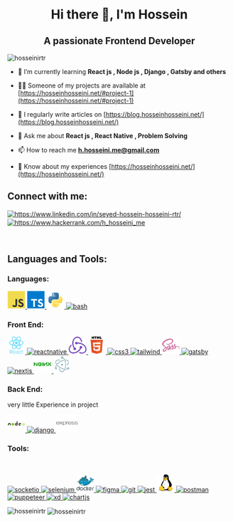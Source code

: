 <!DOCTYPE html>
<html>
	<head>
		<!-- <script>(link.js)</script>
		<style>(critical css)</style> -->
	</head>
	<body>
    <!--
**hosseinirtr/hosseinirtr** is a ✨ _special_ ✨ repository because its `README.md` (this file) appears on your GitHub profile.

Here are some ideas to get you started:

- 🔭 I’m currently working on ...
- 🌱 I’m currently learning ...
- 👯 I’m looking to collaborate on ...
- 🤔 I’m looking for help with ...
- 💬 Ask me about ...
- 📫 How to reach me: ...
- 😄 Pronouns: ...
- ⚡ Fun fact: ...
-->
<!-- <link  -->
<h1 align="center">Hi there 👋, I'm Hossein</h1>
<h2 align="center">A passionate Frontend Developer</h2>

<p align="left"> <img src="https://komarev.com/ghpvc/?username=hosseinirtr&label=Profile%20views&color=0e75b6&style=flat" alt="hosseinirtr" /> </p>

<!-- <p align="left"> <a href="https://github.com/ryo-ma/github-profile-trophy"><img src="https://github-profile-trophy.vercel.app/?username=hosseinirtr" alt="hosseinirtr" /></a> </p>
 -->

- 🌱 I’m currently learning **React js , Node js , Django , Gatsby and others**

<!-- - 🤝 I’m looking for help with [Hober Chat](https://github.com/hosseinirtr/HoberChat) -->

- 👨‍💻 Someone of my projects are available at [https://hosseinhosseini.net/#project-1](https://hosseinhosseini.net/#project-1)

- 📝 I regularly write articles on [https://blog.hosseinhosseini.net/](https://blog.hosseinhosseini.net/)

- 💬 Ask me about **React js , React Native , Problem Solving**

- 📫 How to reach me **h.hosseini.me@gmail.com**

- 📄 Know about my experiences [https://hosseinhosseini.net/](https://hosseinhosseini.net/)

<h2 align="left">Connect with me:</h2>
<p align="left">
<a href="https://www.linkedin.com/in/seyed-hossein-hosseini-rtr/" target="blank"><img align="center" src="https://www.vectorlogo.zone/logos/linkedin/linkedin-icon.svg" alt="https://www.linkedin.com/in/seyed-hossein-hosseini-rtr/" height="30" width="40" /></a>
<a href="https://www.hackerrank.com/https://www.hackerrank.com/h_hosseini_me" target="blank"><img align="center" src="https://raw.githubusercontent.com/rahuldkjain/github-profile-readme-generator/master/src/images/icons/Social/hackerrank.svg" alt="https://www.hackerrank.com/h_hosseini_me" height="30" width="40" /></a>
</p>

<br/>
<h2 align="left">Languages and Tools:</h2>
<h3 align="left">
Languages:
</h3>
<a href="https://developer.mozilla.org/en-US/docs/Web/JavaScript" target="_blank" rel="noreferrer"> <img src="https://raw.githubusercontent.com/devicons/devicon/master/icons/javascript/javascript-original.svg" alt="javascript" width="40" height="40"/> </a> 
<a href="https://www.typescriptlang.org/" target="_blank" rel="noreferrer"> <img src="https://raw.githubusercontent.com/devicons/devicon/master/icons/typescript/typescript-original.svg" alt="typescript" width="40" height="40"/> </a> 
<a href="https://www.python.org" target="_blank" rel="noreferrer"> <img src="https://raw.githubusercontent.com/devicons/devicon/master/icons/python/python-original.svg" alt="python" width="40" height="40"/> </a>
<a href="https://www.gnu.org/software/bash/" target="_blank" rel="noreferrer"> <img class="fff" src="https://www.vectorlogo.zone/logos/gnu_bash/gnu_bash-icon.svg" alt="bash" width="40" height="40"/> </a>

<h3 align="left">
Front End:
</h3>
<p align="left">
<a href="https://reactjs.org/" target="_blank" rel="noreferrer"> <img src="https://raw.githubusercontent.com/devicons/devicon/master/icons/react/react-original-wordmark.svg" alt="react" width="40" height="40"/> </a> 
<a href="https://reactnative.dev/" target="_blank" rel="noreferrer"> <img src="https://reactnative.dev/img/header_logo.svg" alt="reactnative" width="40" height="40"/> </a>
<a href="https://redux.js.org" target="_blank" rel="noreferrer"> <img src="https://raw.githubusercontent.com/devicons/devicon/master/icons/redux/redux-original.svg" alt="redux" width="40" height="40"/> </a>
<a href="https://www.w3.org/html/" target="_blank" rel="noreferrer"> <img src="https://raw.githubusercontent.com/devicons/devicon/master/icons/html5/html5-original-wordmark.svg" alt="html5" width="40" height="40"/> </a> 
<a href="https://www.w3schools.com/css/" target="_blank" rel="noreferrer"> 
<img src="https://www.vectorlogo.zone/logos/w3_css/w3_css-official.svg" alt="css3" width="40" height="40"/> </a>
<a href="https://tailwindcss.com/" target="_blank" rel="noreferrer"> <img src="https://www.vectorlogo.zone/logos/tailwindcss/tailwindcss-icon.svg" alt="tailwind" width="40" height="40"/> </a> 
<a href="https://sass-lang.com" target="_blank" rel="noreferrer"> <img src="https://raw.githubusercontent.com/devicons/devicon/master/icons/sass/sass-original.svg" alt="sass" width="40" height="40"/> </a> 
<a href="https://www.gatsbyjs.com/" target="_blank" rel="noreferrer"> <img src="https://www.vectorlogo.zone/logos/gatsbyjs/gatsbyjs-icon.svg" alt="gatsby" width="40" height="40"/> </a>
<a href="https://nextjs.org/" target="_blank" rel="noreferrer"> <img class="fff" src="https://cdn.worldvectorlogo.com/logos/nextjs-2.svg" alt="nextjs" width="40" height="40"/> </a> <a href="https://www.nginx.com" target="_blank" rel="noreferrer"> <img src="https://raw.githubusercontent.com/devicons/devicon/master/icons/nginx/nginx-original.svg" alt="nginx" width="40" height="40"/> </a>
<a href="https://www.electronjs.org" target="_blank" rel="noreferrer"> <img class="fff" src="https://raw.githubusercontent.com/devicons/devicon/master/icons/electron/electron-original.svg" alt="electron" width="40" height="40"/> </a>
</p>
<span>
<h3 align="left">Back End:</h3> <span align="left">very little Experience in project</p>
</span>
<a href="https://nodejs.org" target="_blank" rel="noreferrer"> <img src="https://raw.githubusercontent.com/devicons/devicon/master/icons/nodejs/nodejs-original-wordmark.svg" alt="nodejs" width="40" height="40"/> </a> 
<a href="https://www.djangoproject.com/" target="_blank" rel="noreferrer"> <img src="https://www.vectorlogo.zone/logos/djangoproject/djangoproject-ar21.svg" alt="django" width="60" height="40"/> </a> 
<a href="https://expressjs.com" target="_blank" rel="noreferrer"> <img class="fff" src="https://raw.githubusercontent.com/devicons/devicon/master/icons/express/express-original-wordmark.svg" alt="express" width="50" height="40"/> </a>
<br/>

<h3 align="left">
Tools:
</h3>
<br/>

<p align="left">
<a href="https://socket.io/" target="_blank" rel="noreferrer"> <img class="fff" src="https://www.vectorlogo.zone/logos/socketio/socketio-ar21.svg" alt="socketio" width="70" height="40"/> </a> 
<a href="https://www.selenium.dev" target="_blank" rel="noreferrer"> <img src="https://raw.githubusercontent.com/detain/svg-logos/780f25886640cef088af994181646db2f6b1a3f8/svg/selenium-logo.svg" alt="selenium" width="40" height="40"/> </a> 
<a href="https://www.docker.com/" target="_blank" rel="noreferrer"> <img src="https://raw.githubusercontent.com/devicons/devicon/master/icons/docker/docker-original-wordmark.svg" alt="docker" width="40" height="40"/> </a>
<a href="https://www.figma.com/" target="_blank" rel="noreferrer"> <img src="https://www.vectorlogo.zone/logos/figma/figma-icon.svg" alt="figma" width="40" height="40"/> </a> 
<a href="https://git-scm.com/" target="_blank" rel="noreferrer"> <img src="https://www.vectorlogo.zone/logos/git-scm/git-scm-icon.svg" alt="git" width="40" height="40"/> </a>
<a href="https://jestjs.io" target="_blank" rel="noreferrer"> <img src="https://www.vectorlogo.zone/logos/jestjsio/jestjsio-icon.svg" alt="jest" width="40" height="40"/> </a>
<a href="https://www.linux.org/" target="_blank" rel="noreferrer"> <img src="https://raw.githubusercontent.com/devicons/devicon/master/icons/linux/linux-original.svg" alt="linux" width="40" height="40"/> </a> 
<a href="https://postman.com" target="_blank" rel="noreferrer"> <img src="https://www.vectorlogo.zone/logos/getpostman/getpostman-icon.svg" alt="postman" width="40" height="40"/> </a>
<a href="https://github.com/puppeteer/puppeteer" target="_blank" rel="noreferrer"> <img src="https://www.vectorlogo.zone/logos/pptrdev/pptrdev-official.svg" alt="puppeteer" width="40" height="40"/> </a> 
<a href="https://www.adobe.com/products/xd.html" target="_blank" rel="noreferrer"> <img src="https://cdn.worldvectorlogo.com/logos/adobe-xd.svg" alt="xd" width="40" height="40"/> </a>
<a href="https://www.chartjs.org" target="_blank" rel="noreferrer"> <img src="https://www.chartjs.org/media/logo-title.svg" alt="chartjs" width="40" height="40"/> </a> </p>

<p><img align="left" src="https://github-readme-stats.vercel.app/api/top-langs?username=hosseinirtr&show_icons=true&locale=en&layout=compact" alt="hosseinirtr" /></p>

<!-- <style>
    img{
        margin: 0 10px 0 10px
    }
    .fff{
        background-color: #fff; /* Blue */
        border-radius: 5px
    }
</style> -->
<p>&nbsp;<img align="center" src="https://github-readme-stats.vercel.app/api?username=hosseinirtr&show_icons=true&locale=en" alt="hosseinirtr" /></p>
<!-- <script>importCSS('./style/style.css')</script> -->
</body>
</html>
